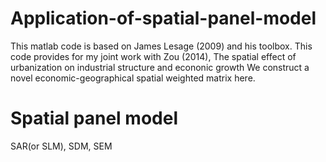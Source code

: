# Application-of-spatial-panel-model

This matlab code is based on James Lesage (2009) and his toolbox.
This code provides for my joint work with Zou (2014), The spatial effect of urbanization on industrial structure and econonic growth
We construct a novel economic-geographical spatial weighted matrix here.

# Spatial panel model

SAR(or SLM), SDM, SEM
